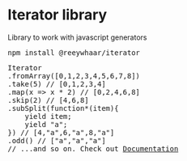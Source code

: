 # Iterator library

Library to work with javascript generators

<pre>
npm install @reeywhaar/iterator
</pre>

<pre>
Iterator
.fromArray([0,1,2,3,4,5,6,7,8])
.take(5) // [0,1,2,3,4]
.map(x => x * 2) // [0,2,4,6,8]
.skip(2) // [4,6,8]
.subSplit(function*(item){
	yield item;
	yield "a";
}) // [4,"a",6,"a",8,"a"]
.odd() // ["a","a","a"]
// ...and so on. Check out <a href="https://github.com/Reeywhaar/iterator/blob/master/Documentation.md">Documentation</a>
</pre>